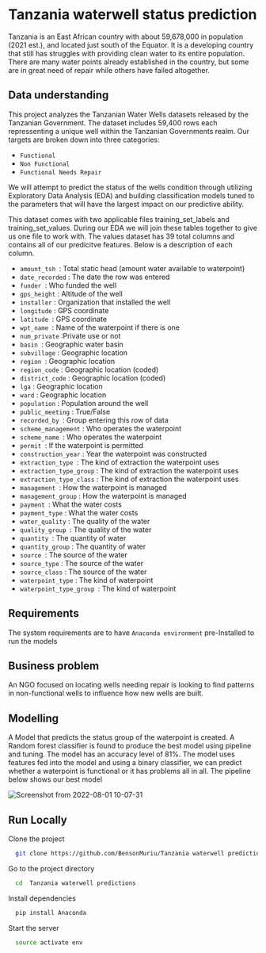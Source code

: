
# Tanzania waterwell status prediction
Tanzania is an East African country with about 59,678,000 in population (2021 est.), and located just south of the Equator. It is a developing country that still has struggles with providing clean water to its entire population. There are many water points already established in the country, but some are in great need of repair while others have failed altogether.

## Data understanding
This project analyzes the Tanzanian Water Wells datasets released by the Tanzanian Government. The dataset includes 59,400 rows each repressenting a unique well within the Tanzanian Governments realm. Our targets are broken down into three categories:

* `Functional `
* `Non Functional`
* `Functional Needs Repair`

We will attempt to predict the status of the wells condition through utilizing Exploratory Data Analysis (EDA) and building classification models tuned to the parameters that will have the largest impact on our predictive ability.

This dataset comes with two applicable files training_set_labels and training_set_values. During our EDA we will join these tables together to give us one file to work with. The values dataset has 39 total columns and contains all of our predicitve features. Below is a description of each column.

* `amount_tsh `: Total static head (amount water available to waterpoint)
* `date_recorded` : The date the row was entered
* `funder `: Who funded the well
* `gps_height` : Altitude of the well
* `installer` : Organization that installed the well
* `longitude` : GPS coordinate
* `latitude `: GPS coordinate
* `wpt_name `: Name of the waterpoint if there is one
* `num_private` :Private use or not
* `basin `: Geographic water basin
* `subvillage` : Geographic location
* `region `: Geographic location
* `region_code` : Geographic location (coded)
* `district_code` : Geographic location (coded)
* `lga` : Geographic location
* `ward` : Geographic location
* `population` : Population around the well
* `public_meeting` : True/False
* `recorded_by `: Group entering this row of data
* `scheme_management` : Who operates the waterpoint
* `scheme_name `: Who operates the waterpoint
* `permit `: If the waterpoint is permitted
* `construction_year` : Year the waterpoint was constructed
* `extraction_type `: The kind of extraction the waterpoint uses
* `extraction_type_group` : The kind of extraction the waterpoint uses
* `extraction_type_class` : The kind of extraction the waterpoint uses
* `management `: How the waterpoint is managed
* `management_group` : How the waterpoint is managed
* `payment `: What the water costs
* `payment_type` : What the water costs
* `water_quality` : The quality of the water
* `quality_group `: The quality of the water
* `quantity `: The quantity of water
* `quantity_group` : The quantity of water
* `source `: The source of the water
* `source_type` : The source of the water
* `source_class` : The source of the water
* `waterpoint_type` : The kind of waterpoint
* `waterpoint_type_group `: The kind of waterpoint

## Requirements

The system requirements are to have `Anaconda environment` pre-Installed to run the models
 
## Business problem

An NGO focused on locating wells needing repair is looking to find patterns in non-functional wells to influence how new wells are built.

## Modelling 
A Model that predicts the status group of the waterpoint is created. A Random forest classifier is found to produce the best model
using pipeline and tuning. The model has an accuracy level of 81%. The model uses features fed into the model and using a binary classifier,
we can predict whether a waterpoint is functional or it has problems all in all. The pipeline below shows our best model

![Screenshot from 2022-08-01 10-07-31](https://user-images.githubusercontent.com/104395405/182092160-1c4cf0d6-e864-453e-a3f6-518ca4881360.png)




## Run Locally

Clone the project

```bash
  git clone https://github.com/BensonMuriu/Tanzania waterwell predictions
```

Go to the project directory

```bash
  cd  Tanzania waterwell predictions
```

Install dependencies

```bash
  pip install Anaconda
```

Start the server

```bash
  source activate env
```

